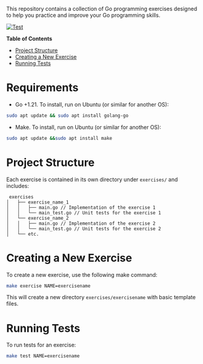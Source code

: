 This repository contains a collection of Go programming exercises designed to help you practice and improve your Go programming skills.

[![Test](https://github.com/farpat/go-training/workflows/Test/badge.svg)](https://github.com/farpat/go-training/actions)

**Table of Contents**
- [Project Structure](#project-structure)
- [Creating a New Exercise](#creating-a-new-exercise)
- [Running Tests](#running-tests)

# Requirements
- Go +1.21. To install, run on Ubuntu (or similar for another OS): 
```bash
sudo apt update && sudo apt install golang-go
```
- Make. To install, run on Ubuntu (or similar for another OS): 
```bash
sudo apt update &&sudo apt install make
```


# Project Structure
Each exercise is contained in its own directory under `exercises/` and includes:
```
 exercises
│   ├── exercise_name_1
│   │   ├── main.go // Implementation of the exercise 1
│   │   └── main_test.go // Unit tests for the exercise 1
│   └── exercise_name_2
│   │   ├── main.go // Implementation of the exercise 2
│   │   └── main_test.go // Unit tests for the exercise 2
│   └── etc.
```

# Creating a New Exercise
To create a new exercise, use the following make command:
```bash
make exercise NAME=exercisename
```
This will create a new directory `exercises/exercisename` with basic template files.

# Running Tests
To run tests for an exercise:
```bash
make test NAME=exercisename
```
